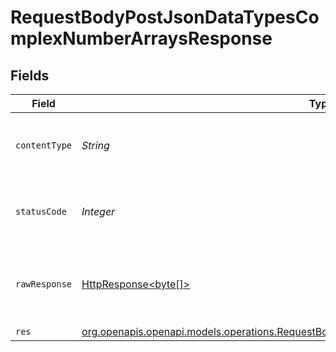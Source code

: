 # RequestBodyPostJsonDataTypesComplexNumberArraysResponse


## Fields

| Field                                                                                                                                                                      | Type                                                                                                                                                                       | Required                                                                                                                                                                   | Description                                                                                                                                                                |
| -------------------------------------------------------------------------------------------------------------------------------------------------------------------------- | -------------------------------------------------------------------------------------------------------------------------------------------------------------------------- | -------------------------------------------------------------------------------------------------------------------------------------------------------------------------- | -------------------------------------------------------------------------------------------------------------------------------------------------------------------------- |
| `contentType`                                                                                                                                                              | *String*                                                                                                                                                                   | :heavy_check_mark:                                                                                                                                                         | HTTP response content type for this operation                                                                                                                              |
| `statusCode`                                                                                                                                                               | *Integer*                                                                                                                                                                  | :heavy_check_mark:                                                                                                                                                         | HTTP response status code for this operation                                                                                                                               |
| `rawResponse`                                                                                                                                                              | [HttpResponse<byte[]>](https://docs.oracle.com/en/java/javase/11/docs/api/java.net.http/java/net/http/HttpResponse.html)                                                   | :heavy_check_mark:                                                                                                                                                         | Raw HTTP response; suitable for custom response parsing                                                                                                                    |
| `res`                                                                                                                                                                      | [org.openapis.openapi.models.operations.RequestBodyPostJsonDataTypesComplexNumberArraysRes](../../models/operations/RequestBodyPostJsonDataTypesComplexNumberArraysRes.md) | :heavy_minus_sign:                                                                                                                                                         | OK                                                                                                                                                                         |